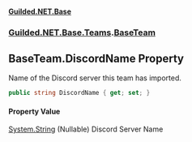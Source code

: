 #### [Guilded.NET.Base](Guilded_NET_Base.md 'Guilded.NET.Base')
### [Guilded.NET.Base.Teams](Guilded_NET_Base.md#Guilded_NET_Base_Teams 'Guilded.NET.Base.Teams').[BaseTeam](BaseTeam.md 'Guilded.NET.Base.Teams.BaseTeam')
## BaseTeam.DiscordName Property
Name of the Discord server this team has imported.  
```csharp
public string DiscordName { get; set; }
```
#### Property Value
[System.String](https://docs.microsoft.com/en-us/dotnet/api/System.String 'System.String')
(Nullable) Discord Server Name
